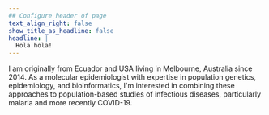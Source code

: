 ```yaml
---
## Configure header of page
text_align_right: false
show_title_as_headline: false
headline: |
  Hola hola!
---
```


I am originally from Ecuador and USA living in Melbourne, Australia since 2014. As a molecular epidemiologist with expertise in population genetics, epidemiology, and bioinformatics, I'm interested in combining these approaches to population-based studies of infectious diseases, particularly malaria and more recently COVID-19. 
